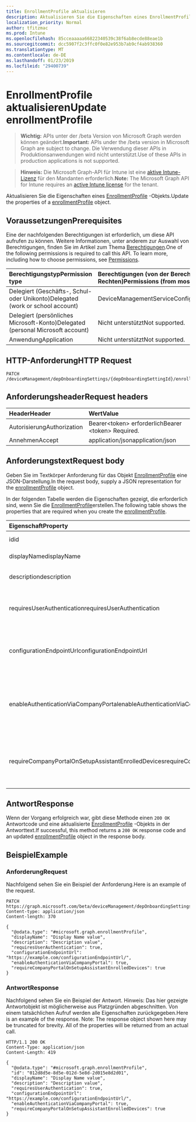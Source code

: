 ```yaml
---
title: EnrollmentProfile aktualisieren
description: Aktualisieren Sie die Eigenschaften eines EnrollmentProfile-Objekts.
localization_priority: Normal
author: tfitzmac
ms.prod: Intune
ms.openlocfilehash: 85cceaaaaa66822340539c38f6ab8ecde88eae1b
ms.sourcegitcommit: dcc5907f2c3ffc0f0e82e953b7ab9cf4ab938360
ms.translationtype: MT
ms.contentlocale: de-DE
ms.lasthandoff: 01/23/2019
ms.locfileid: "29400739"
---
```

# <a name="update-enrollmentprofile"></a><span data-ttu-id="8fdc4-103">EnrollmentProfile aktualisieren</span><span class="sxs-lookup"><span data-stu-id="8fdc4-103">Update enrollmentProfile</span></span>

> <span data-ttu-id="8fdc4-104">**Wichtig:** APIs unter der /beta Version von Microsoft Graph werden können geändert.</span><span class="sxs-lookup"><span data-stu-id="8fdc4-104">**Important:** APIs under the /beta version in Microsoft Graph are subject to change.</span></span> <span data-ttu-id="8fdc4-105">Die Verwendung dieser APIs in Produktionsanwendungen wird nicht unterstützt.</span><span class="sxs-lookup"><span data-stu-id="8fdc4-105">Use of these APIs in production applications is not supported.</span></span>

> <span data-ttu-id="8fdc4-106">**Hinweis:** Die Microsoft Graph-API für Intune ist eine [aktive Intune-Lizenz](https://go.microsoft.com/fwlink/?linkid=839381) für den Mandanten erforderlich.</span><span class="sxs-lookup"><span data-stu-id="8fdc4-106">**Note:** The Microsoft Graph API for Intune requires an [active Intune license](https://go.microsoft.com/fwlink/?linkid=839381) for the tenant.</span></span>

<span data-ttu-id="8fdc4-107">Aktualisieren Sie die Eigenschaften eines [EnrollmentProfile](../resources/intune-enrollment-enrollmentprofile.md) -Objekts.</span><span class="sxs-lookup"><span data-stu-id="8fdc4-107">Update the properties of a [enrollmentProfile](../resources/intune-enrollment-enrollmentprofile.md) object.</span></span>

## <a name="prerequisites"></a><span data-ttu-id="8fdc4-108">Voraussetzungen</span><span class="sxs-lookup"><span data-stu-id="8fdc4-108">Prerequisites</span></span>
<span data-ttu-id="8fdc4-p102">Eine der nachfolgenden Berechtigungen ist erforderlich, um diese API aufrufen zu können. Weitere Informationen, unter anderem zur Auswahl von Berechtigungen, finden Sie im Artikel zum Thema [Berechtigungen](/concepts/permissions-reference.md).</span><span class="sxs-lookup"><span data-stu-id="8fdc4-p102">One of the following permissions is required to call this API. To learn more, including how to choose permissions, see [Permissions](/concepts/permissions-reference.md).</span></span>

|<span data-ttu-id="8fdc4-111">Berechtigungstyp</span><span class="sxs-lookup"><span data-stu-id="8fdc4-111">Permission type</span></span>|<span data-ttu-id="8fdc4-112">Berechtigungen (von der Berechtigung mit den meisten Rechten zu der mit den wenigsten Rechten)</span><span class="sxs-lookup"><span data-stu-id="8fdc4-112">Permissions (from most to least privileged)</span></span>|
|:---|:---|
|<span data-ttu-id="8fdc4-113">Delegiert (Geschäfts-, Schul- oder Unikonto)</span><span class="sxs-lookup"><span data-stu-id="8fdc4-113">Delegated (work or school account)</span></span>|<span data-ttu-id="8fdc4-114">DeviceManagementServiceConfig.ReadWrite.All</span><span class="sxs-lookup"><span data-stu-id="8fdc4-114">DeviceManagementServiceConfig.ReadWrite.All</span></span>|
|<span data-ttu-id="8fdc4-115">Delegiert (persönliches Microsoft-Konto)</span><span class="sxs-lookup"><span data-stu-id="8fdc4-115">Delegated (personal Microsoft account)</span></span>|<span data-ttu-id="8fdc4-116">Nicht unterstützt</span><span class="sxs-lookup"><span data-stu-id="8fdc4-116">Not supported.</span></span>|
|<span data-ttu-id="8fdc4-117">Anwendung</span><span class="sxs-lookup"><span data-stu-id="8fdc4-117">Application</span></span>|<span data-ttu-id="8fdc4-118">Nicht unterstützt</span><span class="sxs-lookup"><span data-stu-id="8fdc4-118">Not supported.</span></span>|

## <a name="http-request"></a><span data-ttu-id="8fdc4-119">HTTP-Anforderung</span><span class="sxs-lookup"><span data-stu-id="8fdc4-119">HTTP Request</span></span>
<!-- {
  "blockType": "ignored"
}
-->
``` http
PATCH /deviceManagement/depOnboardingSettings/{depOnboardingSettingId}/enrollmentProfiles/{enrollmentProfileId}
```

## <a name="request-headers"></a><span data-ttu-id="8fdc4-120">Anforderungsheader</span><span class="sxs-lookup"><span data-stu-id="8fdc4-120">Request headers</span></span>
|<span data-ttu-id="8fdc4-121">Header</span><span class="sxs-lookup"><span data-stu-id="8fdc4-121">Header</span></span>|<span data-ttu-id="8fdc4-122">Wert</span><span class="sxs-lookup"><span data-stu-id="8fdc4-122">Value</span></span>|
|:---|:---|
|<span data-ttu-id="8fdc4-123">Autorisierung</span><span class="sxs-lookup"><span data-stu-id="8fdc4-123">Authorization</span></span>|<span data-ttu-id="8fdc4-124">Bearer&lt;token&gt; erforderlich</span><span class="sxs-lookup"><span data-stu-id="8fdc4-124">Bearer &lt;token&gt; Required.</span></span>|
|<span data-ttu-id="8fdc4-125">Annehmen</span><span class="sxs-lookup"><span data-stu-id="8fdc4-125">Accept</span></span>|<span data-ttu-id="8fdc4-126">application/json</span><span class="sxs-lookup"><span data-stu-id="8fdc4-126">application/json</span></span>|

## <a name="request-body"></a><span data-ttu-id="8fdc4-127">Anforderungstext</span><span class="sxs-lookup"><span data-stu-id="8fdc4-127">Request body</span></span>
<span data-ttu-id="8fdc4-128">Geben Sie im Textkörper Anforderung für das Objekt [EnrollmentProfile](../resources/intune-enrollment-enrollmentprofile.md) eine JSON-Darstellung.</span><span class="sxs-lookup"><span data-stu-id="8fdc4-128">In the request body, supply a JSON representation for the [enrollmentProfile](../resources/intune-enrollment-enrollmentprofile.md) object.</span></span>

<span data-ttu-id="8fdc4-129">In der folgenden Tabelle werden die Eigenschaften gezeigt, die erforderlich sind, wenn Sie die [EnrollmentProfile](../resources/intune-enrollment-enrollmentprofile.md)erstellen.</span><span class="sxs-lookup"><span data-stu-id="8fdc4-129">The following table shows the properties that are required when you create the [enrollmentProfile](../resources/intune-enrollment-enrollmentprofile.md).</span></span>

|<span data-ttu-id="8fdc4-130">Eigenschaft</span><span class="sxs-lookup"><span data-stu-id="8fdc4-130">Property</span></span>|<span data-ttu-id="8fdc4-131">Typ</span><span class="sxs-lookup"><span data-stu-id="8fdc4-131">Type</span></span>|<span data-ttu-id="8fdc4-132">Beschreibung</span><span class="sxs-lookup"><span data-stu-id="8fdc4-132">Description</span></span>|
|:---|:---|:---|
|<span data-ttu-id="8fdc4-133">id</span><span class="sxs-lookup"><span data-stu-id="8fdc4-133">id</span></span>|<span data-ttu-id="8fdc4-134">String</span><span class="sxs-lookup"><span data-stu-id="8fdc4-134">String</span></span>|<span data-ttu-id="8fdc4-135">GUID des Objekts</span><span class="sxs-lookup"><span data-stu-id="8fdc4-135">The GUID for the object</span></span>|
|<span data-ttu-id="8fdc4-136">displayName</span><span class="sxs-lookup"><span data-stu-id="8fdc4-136">displayName</span></span>|<span data-ttu-id="8fdc4-137">Zeichenfolge</span><span class="sxs-lookup"><span data-stu-id="8fdc4-137">String</span></span>|<span data-ttu-id="8fdc4-138">Name des Profils</span><span class="sxs-lookup"><span data-stu-id="8fdc4-138">Name of the profile</span></span>|
|<span data-ttu-id="8fdc4-139">description</span><span class="sxs-lookup"><span data-stu-id="8fdc4-139">description</span></span>|<span data-ttu-id="8fdc4-140">Zeichenfolge</span><span class="sxs-lookup"><span data-stu-id="8fdc4-140">String</span></span>|<span data-ttu-id="8fdc4-141">Beschreibung des Profils</span><span class="sxs-lookup"><span data-stu-id="8fdc4-141">Description of the profile</span></span>|
|<span data-ttu-id="8fdc4-142">requiresUserAuthentication</span><span class="sxs-lookup"><span data-stu-id="8fdc4-142">requiresUserAuthentication</span></span>|<span data-ttu-id="8fdc4-143">Boolean</span><span class="sxs-lookup"><span data-stu-id="8fdc4-143">Boolean</span></span>|<span data-ttu-id="8fdc4-144">Gibt an, ob das Profil eine Benutzerauthentifizierung erfordert</span><span class="sxs-lookup"><span data-stu-id="8fdc4-144">Indicates if the profile requires user authentication</span></span>|
|<span data-ttu-id="8fdc4-145">configurationEndpointUrl</span><span class="sxs-lookup"><span data-stu-id="8fdc4-145">configurationEndpointUrl</span></span>|<span data-ttu-id="8fdc4-146">Zeichenfolge</span><span class="sxs-lookup"><span data-stu-id="8fdc4-146">String</span></span>|<span data-ttu-id="8fdc4-147">Endpunkt-Url für die Registrierung zu verwendende Konfiguration</span><span class="sxs-lookup"><span data-stu-id="8fdc4-147">Configuration endpoint url to use for Enrollment</span></span>|
|<span data-ttu-id="8fdc4-148">enableAuthenticationViaCompanyPortal</span><span class="sxs-lookup"><span data-stu-id="8fdc4-148">enableAuthenticationViaCompanyPortal</span></span>|<span data-ttu-id="8fdc4-149">Boolean</span><span class="sxs-lookup"><span data-stu-id="8fdc4-149">Boolean</span></span>|<span data-ttu-id="8fdc4-150">Gibt an, dass die Authentifizierung mit Apple Setup-Assistenten anstelle von Unternehmensportal.</span><span class="sxs-lookup"><span data-stu-id="8fdc4-150">Indicates to authenticate with Apple Setup Assistant instead of Company Portal.</span></span>|
|<span data-ttu-id="8fdc4-151">requireCompanyPortalOnSetupAssistantEnrolledDevices</span><span class="sxs-lookup"><span data-stu-id="8fdc4-151">requireCompanyPortalOnSetupAssistantEnrolledDevices</span></span>|<span data-ttu-id="8fdc4-152">Boolean</span><span class="sxs-lookup"><span data-stu-id="8fdc4-152">Boolean</span></span>|<span data-ttu-id="8fdc4-153">Gibt an, dass Unternehmensportal auf Setup-Assistent registriert Geräten erforderlich ist</span><span class="sxs-lookup"><span data-stu-id="8fdc4-153">Indicates that Company Portal is required on setup assistant enrolled devices</span></span>|



## <a name="response"></a><span data-ttu-id="8fdc4-154">Antwort</span><span class="sxs-lookup"><span data-stu-id="8fdc4-154">Response</span></span>
<span data-ttu-id="8fdc4-155">Wenn der Vorgang erfolgreich war, gibt diese Methode einen `200 OK` Antwortcode und eine aktualisierte [EnrollmentProfile](../resources/intune-enrollment-enrollmentprofile.md) -Objekts in der Antworttext.</span><span class="sxs-lookup"><span data-stu-id="8fdc4-155">If successful, this method returns a `200 OK` response code and an updated [enrollmentProfile](../resources/intune-enrollment-enrollmentprofile.md) object in the response body.</span></span>

## <a name="example"></a><span data-ttu-id="8fdc4-156">Beispiel</span><span class="sxs-lookup"><span data-stu-id="8fdc4-156">Example</span></span>

### <a name="request"></a><span data-ttu-id="8fdc4-157">Anforderung</span><span class="sxs-lookup"><span data-stu-id="8fdc4-157">Request</span></span>
<span data-ttu-id="8fdc4-158">Nachfolgend sehen Sie ein Beispiel der Anforderung.</span><span class="sxs-lookup"><span data-stu-id="8fdc4-158">Here is an example of the request.</span></span>
``` http
PATCH https://graph.microsoft.com/beta/deviceManagement/depOnboardingSettings/{depOnboardingSettingId}/enrollmentProfiles/{enrollmentProfileId}
Content-type: application/json
Content-length: 370

{
  "@odata.type": "#microsoft.graph.enrollmentProfile",
  "displayName": "Display Name value",
  "description": "Description value",
  "requiresUserAuthentication": true,
  "configurationEndpointUrl": "https://example.com/configurationEndpointUrl/",
  "enableAuthenticationViaCompanyPortal": true,
  "requireCompanyPortalOnSetupAssistantEnrolledDevices": true
}
```

### <a name="response"></a><span data-ttu-id="8fdc4-159">Antwort</span><span class="sxs-lookup"><span data-stu-id="8fdc4-159">Response</span></span>
<span data-ttu-id="8fdc4-p103">Nachfolgend sehen Sie ein Beispiel der Antwort. Hinweis: Das hier gezeigte Antwortobjekt ist möglicherweise aus Platzgründen abgeschnitten. Von einem tatsächlichen Aufruf werden alle Eigenschaften zurückgegeben.</span><span class="sxs-lookup"><span data-stu-id="8fdc4-p103">Here is an example of the response. Note: The response object shown here may be truncated for brevity. All of the properties will be returned from an actual call.</span></span>
``` http
HTTP/1.1 200 OK
Content-Type: application/json
Content-Length: 419

{
  "@odata.type": "#microsoft.graph.enrollmentProfile",
  "id": "012d8d5e-8d5e-012d-5e8d-2d015e8d2d01",
  "displayName": "Display Name value",
  "description": "Description value",
  "requiresUserAuthentication": true,
  "configurationEndpointUrl": "https://example.com/configurationEndpointUrl/",
  "enableAuthenticationViaCompanyPortal": true,
  "requireCompanyPortalOnSetupAssistantEnrolledDevices": true
}
```





